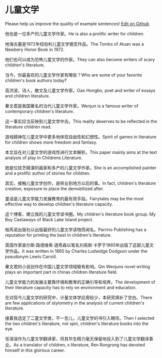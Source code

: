 # 儿童文学

Please help us improve the quality of example sentences! [Edit on Github](https://github.com/jiyushe/jiyu-example-sentence-source/blob/main/chinese/ertongwenxue.md)

<p><span class="chinese">他也是一位多产的儿童文学作家。</span><span class="english">He is also a prolific writer for children.</span></p>

<p><span class="chinese">地海古墓是1972年纽伯利儿童文学银奖作品。</span><span class="english">The Tombs of Atuan was a Newbery Honor Book in 1972.</span></p>

<p><span class="chinese">他们也可以成为恐怖儿童文学的作家。</span><span class="english">They can also become writers of scary children's literature.</span></p>

<p><span class="chinese">当今，你最喜欢的儿童文学作家有哪些？</span><span class="english">Who are some of your favorite children's book authors today?</span></p>

<p><span class="chinese">高洪波，诗人，散文及儿童文学作家。</span><span class="english">Gao Hongbo, poet and writer of essays and children literature.</span></p>

<p><span class="chinese">秦文君是我国著名的当代儿童文学作家。</span><span class="english">Wenjun is a famous writer of contemporary children's literature.</span></p>

<p><span class="chinese">这一事实应当反映到儿童文学中去。</span><span class="english">This reality deserves to be reflected in the literature children read.</span></p>

<p><span class="chinese">游戏精神在儿童文学中更多地体现自由性和幻想性。</span><span class="english">Spirit of games in literature for children shows more freedom and fantasy.</span></p>

<p><span class="chinese">本文旨在对儿童文学的游戏性进行文本解析。</span><span class="english">This paper mainly aims at the text analysis of play in Childrens Literature.</span></p>

<p><span class="chinese">她是位技艺精湛的画家和多产的儿童文学作家。</span><span class="english">She is an accomplished painter and a prolific author of stories for children.</span></p>

<p><span class="chinese">其实，接触儿童文学创作，是转业到地方以后的事。</span><span class="english">In fact, children's literature creation, exposure to place the demobilized after.</span></p>

<p><span class="chinese">童话是儿童文学能力发展教育的最有效手段。</span><span class="english">Fairytales may be the most effective way to develop children's literature capacity.</span></p>

<p><span class="chinese">这个博客、建立我的儿童文学读书圈。</span><span class="english">My children's literature book group. My Boy Castaways of Black Lake Island project.</span></p>

<p><span class="chinese">帕芮诺出版社以出版最好的儿童文学读物而闻名。</span><span class="english">Parrino Publishing has a reputation for printing the best in children's literature.</span></p>

<p><span class="chinese">英国作家查尔斯·路德维希·道奇森以笔名刘易斯·卡罗于1865年出版了这部儿童文学作品。</span><span class="english">It was written in 1865 by Charles Ludwidge Dodgson under the pseudonym Lewis Carroll.</span></p>

<p><span class="chinese">秦文君的小说创作在中国儿童文学领域极有影响。</span><span class="english">Qin Wenjuns novel writing plays an important part in chinas children literature field.</span></p>

<p><span class="chinese">儿童文学能力的发展主要靠环境和教育的正确引导和培养。</span><span class="english">The development of their literature capacity has to rely on environment and education.</span></p>

<p><span class="chinese">在对现今儿童文学的研究中，计量文体学应用较少，本研究填补了空白。</span><span class="english">There are few applications of stylometry in the analysis of current children's literature.</span></p>

<p><span class="chinese">接着我选定了二童文学类，不一忽儿，儿童文学的书引入眼帘。</span><span class="english">Then I selected the two children's literature, not spin, children's literature books into the eye.</span></p>

<p><span class="chinese">任溶溶作为儿童文学翻译家，将其毕生精力毫无保留地投入到了儿童文学翻译事业。</span><span class="english">As a translator of children, s literature, Ren Rongrong has devoted himself in this glorious career.</span></p>

